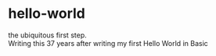 # hello-world
the ubiquitous first step.  
Writing this 37 years after writing my first Hello World in Basic
